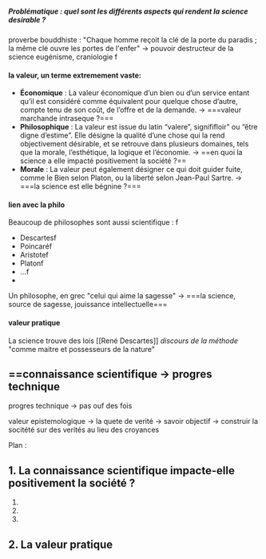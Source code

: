 
##### Problématique : quel sont les différents aspects qui rendent la science desirable ?

proverbe bouddhiste : 
"Chaque homme reçoit la clé de la porte du paradis ; la même clé ouvre les portes de l'enfer"
-> pouvoir destructeur de la science
eugénisme, craniologie
f
#### la valeur, un terme extremement vaste:
- **Économique** : La valeur économique d’un bien ou d’un service entant qu’il est considéré comme équivalent pour quelque chose d’autre, compte tenu de son coût, de l’offre et de la demande. -> ===valeur marchande intraseque ?===
- **Philosophique** : La valeur est issue du latin “valere”, signififloir” ou “être digne d’estime”. Elle désigne la qualité d’une chose qui la rend objectivement désirable, et se retrouve dans plusieurs domaines, tels que la morale, l’esthétique, la logique et l’économie. 
  -> ==en quoi la science a elle impacté positivement la société ?==
- **Morale** : La valeur peut également désigner ce qui doit guider fuite, comme le Bien selon Platon, ou la liberté selon Jean-Paul Sartre. -> ===la science est elle bégnine ?===
#### lien avec la philo
Beaucoup de philosophes sont aussi scientifique : f
- Descartesf
- Poincaréf
- Aristotef
- Platonf
- ...f
- 
Un philosophe, en grec "celui qui aime la sagesse" 
-> ===la science, source de sagesse, jouissance intellectuelle===

#### valeur pratique

La science trouve des lois 
[[René Descartes]] *discours de la méthode*
"comme maitre et possesseurs de la nature"

## ==connaissance scientifique -> progres technique
progres technique -> pas ouf des fois

valeur epistemologique -> la quete de verité -> savoir objectif -> construir la socitété sur des verités au lieu des croyances 

Plan : 

## 1. La connaissance scientifique impacte-elle positivement la société ?
1. 
2. 
3. 


## 2. La valeur pratique 